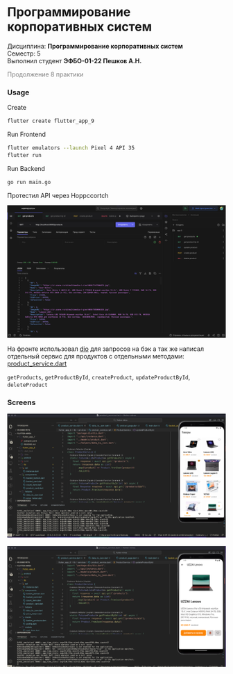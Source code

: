# Программирование корпоративных систем
Дисциплина: **Программирование корпоративных систем** <br>
Семестр: 5 <br>
Выполнил студент **ЭФБО-01-22 Пешков А.Н.** <br>

<span style="color: gray">Продолжение 8 практики
</span>

### Usage

Create

```bash
flutter create flutter_app_9
```

Run Frontend

```bash
flutter emulators --launch Pixel 4 API 35
flutter run
```

Run Backend

```bash
go run main.go
```

Протестил API через Hoppccortch

<img src="/-static/practice_8/hoppscotch.png" />

На фронте использовал [dio](https://pub.dev/packages/dio) для запросов на бэк а так же написал отдельный сервис для продуктов с отдельными методами: [product_service.dart](/flutter_app_8/lib/services/product_service.dart)

`getProducts`, `getProductById`, `createProduct`, `updateProductById`, `deleteProduct`

### Screens

<img src="/-static/practice_8/products.png" />
&nbsp;
<img src="/-static/practice_8/product.png" />
&nbsp;
